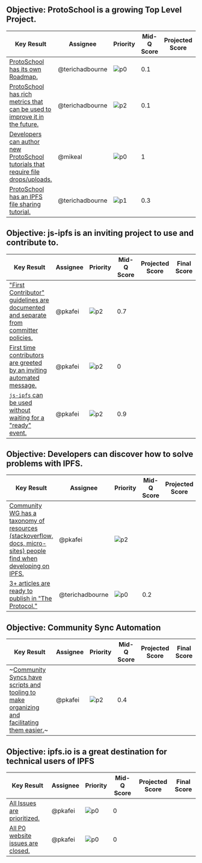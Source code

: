 ## Objective: ProtoSchool is a growing Top Level Project.

| Key Result | Assignee | Priority | Mid-Q Score | Projected Score | Final Score |
| ---------- | -------- | -------- | ----------- | --------------- | ----------- |
| [ProtoSchool has its own Roadmap.](https://github.com/ProtoSchool/protoschool.github.io/issues/104) | @terichadbourne | ![p0](https://ipfs.io/ipfs/QmV88khHDJEXi7wo6o972MZWY661R9PhrZW6dvpFP6jnMn/p0.svg) | 0.1| | |
| [ProtoSchool has rich metrics that can be used to improve it in the future.](https://github.com/ProtoSchool/protoschool.github.io/issues/100) | @terichadbourne | ![p2](https://ipfs.io/ipfs/QmV88khHDJEXi7wo6o972MZWY661R9PhrZW6dvpFP6jnMn/p2.svg) | 0.1| | |
| [Developers can author new ProtoSchool tutorials that require file drops/uploads.](https://github.com/ProtoSchool/protoschool.github.io/issues/91) | @mikeal | ![p0](https://ipfs.io/ipfs/QmV88khHDJEXi7wo6o972MZWY661R9PhrZW6dvpFP6jnMn/p0.svg) | 1 | | |
| [ProtoSchool has an IPFS file sharing tutorial.](https://github.com/ProtoSchool/protoschool.github.io/issues/91) | @terichadbourne | ![p1](https://ipfs.io/ipfs/QmV88khHDJEXi7wo6o972MZWY661R9PhrZW6dvpFP6jnMn/p1.svg) |0.3 | | |

## Objective: js-ipfs is an inviting project to use and contribute to.

| Key Result | Assignee | Priority | Mid-Q Score | Projected Score | Final Score |
| ---------- | -------- | -------- | ----------- | --------------- | ----------- |
| ["First Contributor" guidelines are documented and separate from committer policies.](https://github.com/ipfs/community/issues/380) | @pkafei | ![p2](https://ipfs.io/ipfs/QmV88khHDJEXi7wo6o972MZWY661R9PhrZW6dvpFP6jnMn/p2.svg) | 0.7 | | |
| [First time contributors are greeted by an inviting automated message.](https://github.com/ipfs/community/issues/369) | @pkafei | ![p2](https://ipfs.io/ipfs/QmV88khHDJEXi7wo6o972MZWY661R9PhrZW6dvpFP6jnMn/p2.svg) | 0 | | |
| [`js-ipfs` can be used without waiting for a "ready" event.](https://github.com/ipfs/js-ipfs/issues/1762) | @pkafei | ![p2](https://ipfs.io/ipfs/QmV88khHDJEXi7wo6o972MZWY661R9PhrZW6dvpFP6jnMn/p2.svg) | 0.9 | | |

## Objective: Developers can discover how to solve problems with IPFS.

| Key Result | Assignee | Priority | Mid-Q Score | Projected Score | Final Score |
| ---------- | -------- | -------- | ----------- | --------------- | ----------- |
| [Community WG has a taxonomy of resources (stackoverflow, docs, micro-sites) people find when developing on IPFS.](https://github.com/ipfs/community/issues/367) | @pkafei | ![p2](https://ipfs.io/ipfs/QmV88khHDJEXi7wo6o972MZWY661R9PhrZW6dvpFP6jnMn/p2.svg) | | | |
| [3+ articles are ready to publish in "The Protocol."](https://github.com/ipfs/community/issues/333) | @terichadbourne | ![p0](https://ipfs.io/ipfs/QmV88khHDJEXi7wo6o972MZWY661R9PhrZW6dvpFP6jnMn/p0.svg) |0.2 | | |

## Objective: Community Sync Automation

| Key Result | Assignee | Priority | Mid-Q Score | Projected Score | Final Score |
| ---------- | -------- | -------- | ----------- | --------------- | ----------- |
| ~[Community Syncs have scripts and tooling to make organizing and facilitating them easier.](https://github.com/ipfs/team-mgmt/issues/493)~ | @pkafei | ![p2](https://ipfs.io/ipfs/QmV88khHDJEXi7wo6o972MZWY661R9PhrZW6dvpFP6jnMn/p2.svg)| 0.4 | |

## Objective: ipfs.io is a great destination for technical users of IPFS

| Key Result | Assignee | Priority | Mid-Q Score | Projected Score | Final Score |
| ---------- | -------- | -------- | ----------- | --------------- | ----------- |
| [All Issues are prioritized.](https://github.com/ipfs/website/issues) | @pkafei | ![p0](https://ipfs.io/ipfs/QmV88khHDJEXi7wo6o972MZWY661R9PhrZW6dvpFP6jnMn/p0.svg)| 0 | |
| [All P0 website issues are closed.](https://github.com/ipfs/website/issues) | @pkafei | ![p0](https://ipfs.io/ipfs/QmV88khHDJEXi7wo6o972MZWY661R9PhrZW6dvpFP6jnMn/p0.svg)| 0 | |
